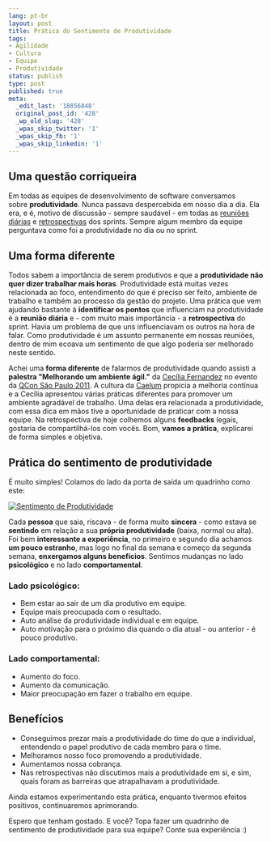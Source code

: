 ```yaml
---
lang: pt-br
layout: post
title: Prática do Sentimento de Produtividade
tags:
- Agilidade
- Cultura
- Equipe
- Produtividade
status: publish
type: post
published: true
meta:
  _edit_last: '18856848'
  original_post_id: '428'
  _wp_old_slug: '428'
  _wpas_skip_twitter: '1'
  _wpas_skip_fb: '1'
  _wpas_skip_linkedin: '1'
---
```

<h2>Uma questão corriqueira</h2>
<p>Em todas as equipes de desenvolvimento de software conversamos sobre <strong>produtividade</strong>. Nunca passava despercebida em nosso dia a dia. Ela era, e é, motivo de discussão - sempre saudável - em todas as <a href="http://www.flickr.com/photos/cocento/5404128051/in/set-72157625920297498" target="_blank">reuniões diárias</a> e <a href="http://www.flickr.com/photos/cocento/5540468736/in/photostream" target="_blank">retrospectivas</a> dos sprints. Sempre algum membro da equipe perguntava como foi a produtividade no dia ou no sprint.</p>
<!--more-->
<h2>Uma forma diferente</h2>
<p>Todos sabem a importância de serem produtivos e que a <strong>produtividade não quer dizer trabalhar mais horas</strong>. Produtividade está muitas vezes relacionada ao foco, entendimento do que é preciso ser feito, ambiente de trabalho e também ao processo da gestão do projeto. Uma prática que vem ajudando bastante à <strong>identificar os pontos</strong> que influenciam na produtividade é a <strong>reunião diária</strong> e - com muito mais importância - a <strong>retrospectiva</strong> do sprint. Havia um problema de que uns influenciavam os outros na hora de falar. Como produtividade é um assunto permanente em nossas reuniões, dentro de mim ecoava um sentimento de que algo poderia ser melhorado neste sentido.</p>
<p>Achei uma <strong>forma diferente</strong> de falarmos de produtividade quando assisti a <strong>palestra "Melhorando um ambiente ágil."</strong> da <a href="http://twitter.com/cecifernandes" target="_blank">Cecília Fernandez</a> no evento da <a href="http://www.qcon.com.br/" target="_blank">QCon São Paulo 2011</a>. A cultura da <a href="http://www.caelum.com.br" target="_blank">Caelum</a> propicia a melhoria contínua e a Cecília apresentou várias práticas diferentes para promover um ambiente agradável de trabalho. Uma delas era relacionada a produtividade, com essa dica em mãos tive a oportunidade de praticar com a nossa equipe. Na retrospectiva de hoje colhemos alguns <strong>feedbacks</strong> legais, gostaria de compartilhá-los com vocês. Bom, <strong>vamos a prática</strong>, explicarei de forma simples e objetiva.</p>

<h2>Prática do sentimento de produtividade</h2>
<p>É muito simples! Colamos do lado da porta de saída um quadrinho como este:</p>

<a href="{{ site.url }}/img/posts/sentimento-produtividade.jpg"><img src="{{ site.url }}/img/posts/sentimento-produtividade.jpg" alt="Sentimento de Produtividade" style="max-width:400px"></a>

<p>Cada <strong>pessoa</strong> que saia, riscava - de forma muito <strong>sincera</strong> - como estava se <strong>sentindo</strong> em relação a sua <strong>própria produtividade</strong> (baixa, normal ou alta). Foi bem <strong>interessante a experiência</strong>, no primeiro e segundo dia achamos <strong>um pouco estranho</strong>, mas logo no final da semana e começo da segunda semana, <strong>enxergamos alguns benefícios</strong>. Sentimos mudanças no lado <strong>psicológico</strong> e no lado <strong>comportamental</strong>.</p>

<h3>Lado psicológico:</h3>
<ul>
	<li>Bem estar ao sair de um dia produtivo em equipe.</li>
	<li>Equipe mais preocupada com o resultado.</li>
	<li>Auto análise da produtividade individual e em equipe.</li>
	<li>Auto motivação para o próximo dia quando o dia atual - ou anterior - é pouco produtivo.</li>
</ul>

<h3>Lado comportamental:</h3>
<ul>
	<li>Aumento do foco.</li>
	<li>Aumento da comunicação.</li>
	<li>Maior preocupação em fazer o trabalho em equipe.</li>
</ul>

<h2>Benefícios</h2>
<ul>
	<li>Conseguimos prezar mais a produtividade do time do que a individual, entendendo o papel produtivo de cada membro para o time.</li>
	<li>Melhoramos nosso foco promovendo a produtividade.</li>
	<li>Aumentamos nossa cobrança.</li>
	<li>Nas retrospectivas não discutimos mais a produtividade em si, e sim, quais foram as barreiras que atrapalhavam a produtividade.</li>
</ul>

Ainda estamos experimentando esta prática, enquanto tivermos efeitos positivos, continuaremos aprimorando.

Espero que tenham gostado.
E você? Topa fazer um quadrinho de sentimento de produtividade para sua equipe? Conte sua experiência :)
